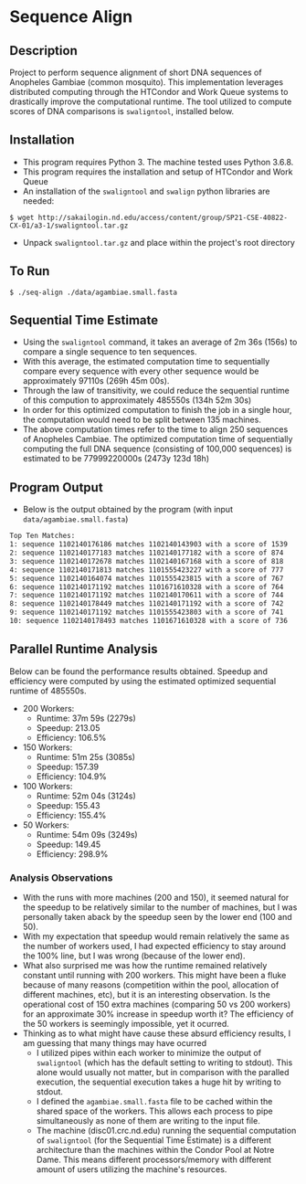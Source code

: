 # Sequence Align

## Description
Project to perform sequence alignment of short DNA sequences of Anopheles Gambiae (common mosquito). This implementation leverages distributed computing through the HTCondor and Work Queue systems to drastically improve the computational runtime. The tool utilized to compute scores of DNA comparisons is `swaligntool`, installed below.

## Installation
- This program requires Python 3. The machine tested uses Python 3.6.8.
- This program requires the installation and setup of HTCondor and Work Queue
- An installation of the `swaligntool` and `swalign` python libraries are needed:
```console
$ wget http://sakailogin.nd.edu/access/content/group/SP21-CSE-40822-CX-01/a3-1/swaligntool.tar.gz
```
- Unpack `swaligntool.tar.gz` and place within the project's root directory

## To Run
```console
$ ./seq-align ./data/agambiae.small.fasta
```

## Sequential Time Estimate
- Using the `swaligntool` command, it takes an average of 2m 36s (156s) to compare a single sequence to ten sequences.
- With this average, the estimated computation time to sequentially compare every sequence with every other sequence would be approximately 97110s (269h 45m 00s).
- Through the law of transitivity, we could reduce the sequential runtime of this compution to approximately 485550s (134h 52m 30s)
- In order for this optimized computation to finish the job in a single hour, the computation would need to be split between 135 machines.
- The above computation times refer to the time to align 250 sequences of Anopheles Cambiae. The optimized computation time of sequentially computing the full DNA sequence (consisting of 100,000 sequences) is estimated to be 77999220000s (2473y 123d 18h)

## Program Output
- Below is the output obtained by the program (with input `data/agambiae.small.fasta`)
```txt
Top Ten Matches:
1: sequence 1102140176186 matches 1102140143903 with a score of 1539
2: sequence 1102140177183 matches 1102140177182 with a score of 874
3: sequence 1102140172678 matches 1102140167168 with a score of 818
4: sequence 1102140171813 matches 1101555423227 with a score of 777
5: sequence 1102140164074 matches 1101555423815 with a score of 767
6: sequence 1102140171192 matches 1101671610328 with a score of 764
7: sequence 1102140171192 matches 1102140170611 with a score of 744
8: sequence 1102140178449 matches 1102140171192 with a score of 742
9: sequence 1102140171192 matches 1101555423803 with a score of 741
10: sequence 1102140178493 matches 1101671610328 with a score of 736
```

## Parallel Runtime Analysis
Below can be found the performance results obtained. Speedup and efficiency were computed by using the estimated optimized sequential runtime of 485550s.
- 200 Workers:
	- Runtime: 37m 59s (2279s)
	- Speedup: 213.05
	- Efficiency: 106.5%
- 150 Workers:
	- Runtime: 51m 25s (3085s)
	- Speedup: 157.39
	- Efficiency: 104.9%
- 100 Workers:
	- Runtime: 52m 04s (3124s)
	- Speedup: 155.43
	- Efficiency: 155.4%
- 50 Workers:
	- Runtime: 54m 09s (3249s)
	- Speedup: 149.45
	- Efficiency: 298.9%

### Analysis Observations
- With the runs with more machines (200 and 150), it seemed natural for the speedup to be relatively similar to the number of machines, but I was personally taken aback by the speedup seen by the lower end (100 and 50).
- With my expectation that speedup would remain relatively the same as the number of workers used, I had expected efficiency to stay around the 100% line, but I was wrong (because of the lower end).
- What also surprised me was how the runtime remained relatively constant until running with 200 workers. This might have been a fluke because of many reasons (competition within the pool, allocation of different machines, etc), but it is an interesting observation. Is the operational cost of 150 extra machines (comparing 50 vs 200 workers) for an approximate 30% increase in speedup worth it? The efficiency of the 50 workers is seemingly impossible, yet it ocurred.
- Thinking as to what might have cause these absurd efficiency results, I am guessing that many things may have ocurred
	- I utilized pipes within each worker to minimize the output of `swaligntool` (which has the default setting to writing to stdout). This alone would usually not matter, but in comparison with the paralled execution, the sequential execution takes a huge hit by writing to stdout.
	- I defined the `agambiae.small.fasta` file to be cached within the shared space of the workers. This allows each process to pipe simultaneously as none of them are writing to the input file.
	- The machine (disc01.crc.nd.edu) running the sequential computation of `swaligntool` (for the Sequential Time Estimate) is a different architecture than the machines within the Condor Pool at Notre Dame. This means different processors/memory with different amount of users utilizing the machine's resources.
